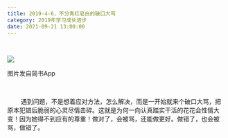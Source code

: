 ```yaml
---
title: 2019-4-6，不分青红皂白的破口大骂
category: 2019年学习成长进步
date: 2021-09-21 13:00:00
---
```


 

![](http://upload-images.jianshu.io/upload_images/3910675-36068e08b5c2eac4.jpg?imageMogr2/auto-orient/strip%7CimageView2/2/w/1080/q/50)  

图片发自简书App

   

        遇到问题，不是想着应对方法，怎么解决，而是一开始就来个破口大骂，把原本犯错后脆弱的心灵尽情击碎。这就是为何一向认真踏实干活的花花会性情大变！因为她得不到应有的尊重！做对了，会被骂，还能做更好。做错了，也会被骂，做错了。